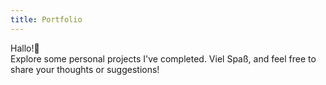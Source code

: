 ```yaml
---
title: Portfolio
---
```


Hallo!👋 <br>
Explore some personal projects I've completed. Viel Spaß, and feel free to share your thoughts or suggestions!
